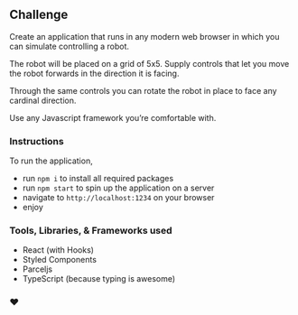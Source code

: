 ## Challenge
Create an application that runs in any modern web browser in which you can simulate controlling a robot.

The robot will be placed on a grid of 5x5. Supply controls that let you move the robot forwards in the direction it is facing.

Through the same controls you can rotate the robot in place to face any cardinal direction.

Use any Javascript framework you’re comfortable with.

### Instructions
To run the application,

* run `npm i` to install all required packages
* run `npm start` to spin up the application on a server
* navigate to `http://localhost:1234` on your browser
* enjoy

### Tools, Libraries, & Frameworks used
* React (with Hooks)
* Styled Components
* Parceljs
* TypeScript (because typing is awesome)

### ❤️ 